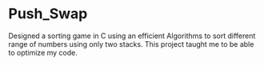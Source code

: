 # Push_Swap

Designed a sorting game in C using an efficient Algorithms to sort different range of numbers using only two stacks. This project taught me to be able to optimize my code.
